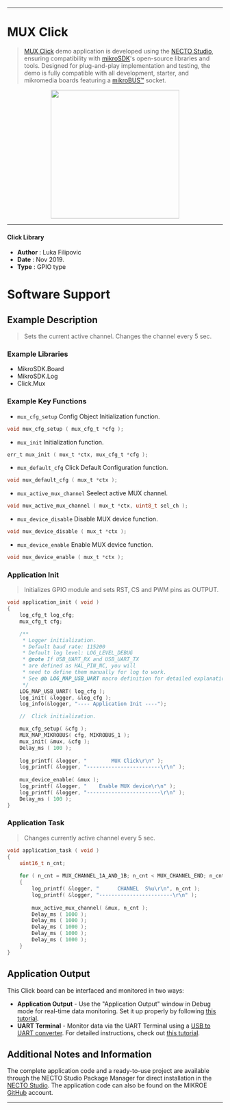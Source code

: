 
---
# MUX Click

> [MUX Click](https://www.mikroe.com/?pid_product=MIKROE-3247) demo application is developed using
the [NECTO Studio](https://www.mikroe.com/necto), ensuring compatibility with [mikroSDK](https://www.mikroe.com/mikrosdk)'s
open-source libraries and tools. Designed for plug-and-play implementation and testing, the demo is fully compatible with
all development, starter, and mikromedia boards featuring a [mikroBUS&trade;](https://www.mikroe.com/mikrobus) socket.

<p align="center">
  <img src="https://www.mikroe.com/?pid_product=MIKROE-3247&image=1" height=300px>
</p>

---

#### Click Library

- **Author**        : Luka Filipovic
- **Date**          : Nov 2019.
- **Type**          : GPIO type

# Software Support

## Example Description

> Sets the current active channel. Changes the channel every 5 sec.

### Example Libraries

- MikroSDK.Board
- MikroSDK.Log
- Click.Mux

### Example Key Functions

- `mux_cfg_setup` Config Object Initialization function. 
```c
void mux_cfg_setup ( mux_cfg_t *cfg );
``` 
 
- `mux_init` Initialization function. 
```c
err_t mux_init ( mux_t *ctx, mux_cfg_t *cfg );
```

- `mux_default_cfg` Click Default Configuration function. 
```c
void mux_default_cfg ( mux_t *ctx );
```

- `mux_active_mux_channel` Seelect active MUX channel. 
```c
void mux_active_mux_channel ( mux_t *ctx, uint8_t sel_ch );
```
 
- `mux_device_disable` Disable MUX device function. 
```c
void mux_device_disable ( mux_t *ctx );
```

- `mux_device_enable` Enable MUX device function. 
```c
void mux_device_enable ( mux_t *ctx );
```

### Application Init

> Initializes GPIO module and sets RST, CS and PWM pins as OUTPUT.

```c
void application_init ( void )
{
    log_cfg_t log_cfg;
    mux_cfg_t cfg;

    /** 
     * Logger initialization.
     * Default baud rate: 115200
     * Default log level: LOG_LEVEL_DEBUG
     * @note If USB_UART_RX and USB_UART_TX 
     * are defined as HAL_PIN_NC, you will 
     * need to define them manually for log to work. 
     * See @b LOG_MAP_USB_UART macro definition for detailed explanation.
     */
    LOG_MAP_USB_UART( log_cfg );
    log_init( &logger, &log_cfg );
    log_info(&logger, "---- Application Init ----");

    //  Click initialization.

    mux_cfg_setup( &cfg );
    MUX_MAP_MIKROBUS( cfg, MIKROBUS_1 );
    mux_init( &mux, &cfg );
    Delay_ms ( 100 );
    
    log_printf( &logger, "        MUX Click\r\n" );
    log_printf( &logger, "------------------------\r\n" );
    
    mux_device_enable( &mux );
    log_printf( &logger, "    Enable MUX device\r\n" );
    log_printf( &logger, "------------------------\r\n" );
    Delay_ms ( 100 );
}
```

### Application Task

> Changes currently active channel every 5 sec.

```c
void application_task ( void )
{
    uint16_t n_cnt;
    
    for ( n_cnt = MUX_CHANNEL_1A_AND_1B; n_cnt < MUX_CHANNEL_END; n_cnt++ )
    {
        log_printf( &logger, "      CHANNEL  S%u\r\n", n_cnt );
        log_printf( &logger, "------------------------\r\n" );
        
        mux_active_mux_channel( &mux, n_cnt );
        Delay_ms ( 1000 );
        Delay_ms ( 1000 );
        Delay_ms ( 1000 );
        Delay_ms ( 1000 );
        Delay_ms ( 1000 );
    }
}
```

## Application Output

This Click board can be interfaced and monitored in two ways:
- **Application Output** - Use the "Application Output" window in Debug mode for real-time data monitoring.
Set it up properly by following [this tutorial](https://www.youtube.com/watch?v=ta5yyk1Woy4).
- **UART Terminal** - Monitor data via the UART Terminal using
a [USB to UART converter](https://www.mikroe.com/click/interface/usb?interface*=uart,uart). For detailed instructions,
check out [this tutorial](https://help.mikroe.com/necto/v2/Getting%20Started/Tools/UARTTerminalTool).

## Additional Notes and Information

The complete application code and a ready-to-use project are available through the NECTO Studio Package Manager for 
direct installation in the [NECTO Studio](https://www.mikroe.com/necto). The application code can also be found on
the MIKROE [GitHub](https://github.com/MikroElektronika/mikrosdk_click_v2) account.

---
